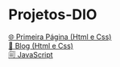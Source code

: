 # Projetos-DIO
[🌐 Primeira Página (Html e Css)](https://github.com/Ellen172/DIO-MinhaPrimeraPagina) <br>
[📝 Blog (Html e Css)](https://github.com/Ellen172/DIO-Blog) <br/>
[🗐 JavaScript](https://github.com/Ellen172/DIO-JavaScript)
